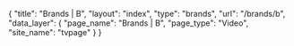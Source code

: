 {
    "title": "Brands | B",
    "layout": "index",
    "type": "brands",
    "url": "\/brands\/b",
    "data_layer": {
        "page_name": "Brands | B",
        "page_type": "Video",
        "site_name": "tvpage"
    }
}